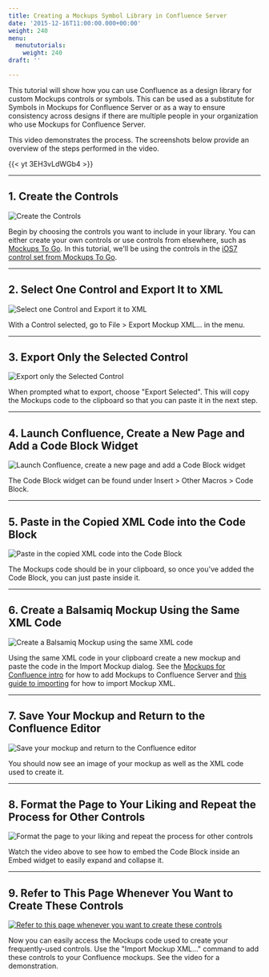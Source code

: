 ```yaml
---
title: Creating a Mockups Symbol Library in Confluence Server
date: '2015-12-16T11:00:00.000+00:00'
weight: 240
menu:
  menututorials:
    weight: 240
draft: ''

---
```


This tutorial will show how you can use Confluence as a design library for custom Mockups controls or symbols. This can be used as a substitute for Symbols in Mockups for Confluence Server or as a way to ensure consistency across designs if there are multiple people in your organization who use Mockups for Confluence Server.

This video demonstrates the process. The screenshots below provide an overview of the steps performed in the video.

{{< yt 3EH3vLdWGb4 >}}

* * *

## 1\. Create the Controls

![Create the Controls](https://media.balsamiq.com/img/support/guides/Creating_a_Mockups_Design_Library_in_Confluence/media_1386357940922.png)

Begin by choosing the controls you want to include in your library. You can either create your own controls or use controls from elsewhere, such as [Mockups To Go](https://mockupstogo.mybalsamiq.com/). In this tutorial, we'll be using the controls in the [iOS7 control set from Mockups To Go](https://mockupstogo.mybalsamiq.com/projects/ios/iOS7%20Controls).

* * *

## 2\. Select One Control and Export It to XML

![Select one Control and Export it to XML](https://media.balsamiq.com/img/support/guides/Creating_a_Mockups_Design_Library_in_Confluence/media_1386358057710.png)

With a Control selected, go to File > Export Mockup XML... in the menu.

* * *

## 3\. Export Only the Selected Control

![Export only the Selected Control](https://media.balsamiq.com/img/support/guides/Creating_a_Mockups_Design_Library_in_Confluence/media_1386358130763.png)

When prompted what to export, choose "Export Selected". This will copy the Mockups code to the clipboard so that you can paste it in the next step.

* * *

## 4\. Launch Confluence, Create a New Page and Add a Code Block Widget

![Launch Confluence, create a new page and add a Code Block widget](https://media.balsamiq.com/img/support/guides/Creating_a_Mockups_Design_Library_in_Confluence/media_1386358778304.png)

The Code Block widget can be found under Insert > Other Macros > Code Block.

* * *

## 5\. Paste in the Copied XML Code into the Code Block

![Paste in the copied XML code into the Code Block](https://media.balsamiq.com/img/support/guides/Creating_a_Mockups_Design_Library_in_Confluence/media_1386358681723.png)

The Mockups code should be in your clipboard, so once you've added the Code Block, you can just paste inside it.

* * *

## 6\. Create a Balsamiq Mockup Using the Same XML Code

![Create a Balsamiq Mockup using the same XML code](https://media.balsamiq.com/img/support/guides/Creating_a_Mockups_Design_Library_in_Confluence/media_1386359032885.png)

Using the same XML code in your clipboard create a new mockup and paste the code in the Import Mockup dialog. See the [Mockups for Confluence intro](https://docs.balsamiq.com/confluence/server/mockups2/intro/) for how to add Mockups to Confluence Server and [this guide to importing](/plugins/importtoatlassian/#import) for how to import Mockup XML.

* * *

## 7\. Save Your Mockup and Return to the Confluence Editor

![Save your mockup and return to the Confluence editor](https://media.balsamiq.com/img/support/guides/Creating_a_Mockups_Design_Library_in_Confluence/media_1386358934799.png)

You should now see an image of your mockup as well as the XML code used to create it.

* * *

## 8\. Format the Page to Your Liking and Repeat the Process for Other Controls

![Format the page to your liking and repeat the process for other controls](https://media.balsamiq.com/img/support/guides/Creating_a_Mockups_Design_Library_in_Confluence/media_1386360648515.png)

Watch the video above to see how to embed the Code Block inside an Embed widget to easily expand and collapse it.

* * *

## 9\. Refer to This Page Whenever You Want to Create These Controls

[![Refer to this page whenever you want to create these controls](https://media.balsamiq.com/img/support/guides/Creating_a_Mockups_Design_Library_in_Confluence/media_1386360810485.png)](https://media.balsamiq.com/img/support/guides/Creating_a_Mockups_Design_Library_in_Confluence/media_1386360810485_lg.png "9\. Refer to this page whenever you want to create these controls")

Now you can easily access the Mockups code used to create your frequently-used controls. Use the "Import Mockup XML..." command to add these controls to your Confluence mockups. See the video for a demonstration.
